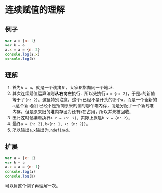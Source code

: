 # 连续赋值的理解

## 例子

```js
var a = {n: 1}
var b = a
a.x = a = {n: 2}
console.log(a.x)
console.log(b)
```

## 理解

1. 首先`b = a`，就是一个浅拷贝，大家都指向同一个地址。
2. 其次连续赋值运算法则<b>从右向左</b>执行，所以先执行`a = {n: 2}`，于是`a`的新值等于了`{n: 2}`。这里特别注意，这个`a`已经不是开头的那个`a`，而是一个全新的`a`,这个新`a`指针已经不是指向原来的值的那个堆内存，而是分配了一个新的堆内存。但是原来旧的堆内存因为还有`b`在占用，所以并未被回收。
3. 因此这时候接着执行`a.x = {n: 2}`，实际上就是`b.x = {n: 2}`。
4. 最终`a = {n: 2}`, `b={n: 1, x: {n: 2}}`。
5. 所以输出`a.x`输出为`undefined`。

## 扩展

```js
var a = {x: 1}
var b = a
a.x = a = {n: 1}
console.log(a)
console.log(b)
```

可以用这个例子再理解一次。
